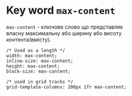 # Key word `max-content`

`max-content` - ключове слово що представляє  
власну максимальну або ширину або висоту  
контента(вмісту).  
```
/* Used as a length */
width: max-content;
inline-size: max-content;
height: max-content;
block-size: max-content;

/* used in grid tracks */
grid-template-columns: 200px 1fr max-content;
```
